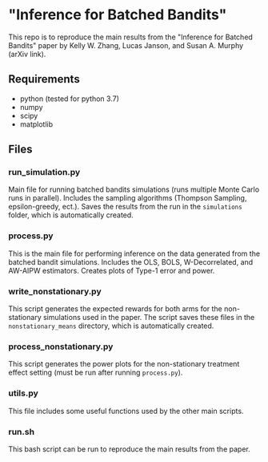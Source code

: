 
# "Inference for Batched Bandits" 
This repo is to reproduce the main results from the "Inference for Batched Bandits" paper by Kelly W. Zhang, Lucas Janson, and Susan A. Murphy (arXiv link).

## Requirements
- python (tested for python 3.7)
- numpy
- scipy
- matplotlib

## Files
### run_simulation.py
Main file for running batched bandits simulations (runs multiple Monte Carlo runs in parallel). Includes the sampling algorithms (Thompson Sampling, epsilon-greedy, ect.). Saves the results from the run in the `simulations` folder, which is automatically created.

### process.py
This is the main file for performing inference on the data generated from the batched bandit simulations. Includes the OLS, BOLS, W-Decorrelated, and AW-AIPW estimators. Creates plots of Type-1 error and power.

### write_nonstationary.py
This script generates the expected rewards for both arms for the non-stationary simulations used in the paper. The script saves these files in the `nonstationary_means` directory, which is automatically created.

### process_nonstationary.py
This script generates the power plots for the non-stationary treatment effect setting (must be run after running `process.py`).

### utils.py
This file includes some useful functions used by the other main scripts.

### run.sh
This bash script can be run to reproduce the main results from the paper.


